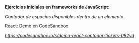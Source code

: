 **Ejercicios iniciales en frameworks de JavaScript:**

*Contador de espacios disponibles dentro de un elemento.*

React: Demo en CodeSandbox  

_https://codesandbox.io/s/demo-react-contador-tickets-082yd_

